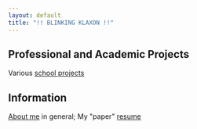 ```yaml
---
layout: default
title: "!! BLINKING KLAXON !!"
---
```


## Professional and Academic Projects
Various [school projects](/school.html)

## Information
[About me](/about.html) in general; My "paper" [resume](/uploads/resume.pdf)
